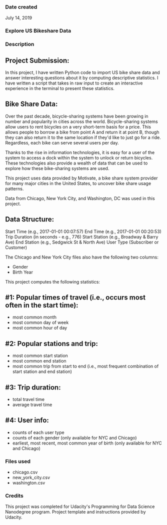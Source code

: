 ### Date created
July 14, 2019

### Explore US Bikeshare Data

### Description
## Project Submission:
In this project, I have written Python code to import US bike share data and answer interesting questions about it by computing descriptive statistics. I have written a script that takes in raw input to create an interactive experience in the terminal to present these statistics.

## Bike Share Data:
Over the past decade, bicycle-sharing systems have been growing in number and popularity in cities across the world. Bicycle-sharing systems allow users to rent bicycles on a very short-term basis for a price. This allows people to borrow a bike from point A and return it at point B, though they can also return it to the same location if they'd like to just go for a ride. Regardless, each bike can serve several users per day.

Thanks to the rise in information technologies, it is easy for a user of the system to access a dock within the system to unlock or return bicycles. These technologies also provide a wealth of data that can be used to explore how these bike-sharing systems are used.

This project uses data provided by Motivate, a bike share system provider for many major cities in the United States, to uncover bike share usage patterns.

Data from Chicago, New York City, and Washington, DC was used in this project.

## Data Structure:

Start Time (e.g., 2017-01-01 00:07:57)
End Time (e.g., 2017-01-01 00:20:53)
Trip Duration (in seconds - e.g., 776)
Start Station (e.g., Broadway & Barry Ave)
End Station (e.g., Sedgwick St & North Ave)
User Type (Subscriber or Customer)

The Chicago and New York City files also have the following two columns:
- Gender
- Birth Year

This project computes the following statistics:

## #1: Popular times of travel (i.e., occurs most often in the start time):
- most common month
- most common day of week
- most common hour of day

## #2: Popular stations and trip:
- most common start station
- most common end station
- most common trip from start to end (i.e., most frequent combination of start station and end station)

## #3: Trip duration:
- total travel time
- average travel time

## #4: User info:
- counts of each user type
- counts of each gender (only available for NYC and Chicago)
- earliest, most recent, most common year of birth (only available for NYC and Chicago)


### Files used
- chicago.csv
- new_york_city.csv
- washington.csv

### Credits
This project was completed for Udacity's Programming for Data Science Nanodegree program. Project template and instructions provided by Udacity.
